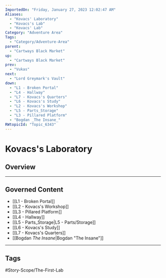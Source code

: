 ```yaml
---
ImportedOn: "Friday, January 27, 2023 12:02:47 AM"
Aliases:
  - "Kovacs' Laboratory"
  - "Kovacs's Lab"
  - "Kovacs' Lab"
Category: "Adventure Area"
Tags:
  - "Category/Adventure-Area"
parent:
  - "Cartways Black Market"
up:
  - "Cartways Black Market"
prev:
  - "Vukas"
next:
  - "Lord Greymark's Vault"
down:
  - "L1 - Broken Portal"
  - "L4 - Hallway"
  - "L7 - Kovacs's Quarters"
  - "L6 - Kovacs's Study"
  - "L2 - Kovacs's Workshop"
  - "L5 - Parts_Storage"
  - "L3 - Pillared Platform"
  - "Bogdan _The Insane_"
RWtopicId: "Topic_6343"
---
```

# Kovacs's Laboratory
## Overview
---
## Governed Content
- [[L1 - Broken Portal]]
- [[L2 - Kovacs's Workshop]]
- [[L3 - Pillared Platform]]
- [[L4 - Hallway]]
- [[L5 - Parts_Storage|L5 - Parts/Storage]]
- [[L6 - Kovacs's Study]]
- [[L7 - Kovacs's Quarters]]
- [[Bogdan _The Insane_|Bogdan "The Insane"]]


---
## Tags
#Story-Scope/The-First-Lab

